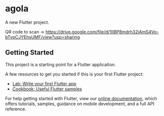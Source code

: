 # agola

A new Flutter project.

QR code to scan -> https://drive.google.com/file/d/1lIBP8mdrh32iAmS4Vo-bTvpCJYEhsUMF/view?usp=sharing

## Getting Started

This project is a starting point for a Flutter application.

A few resources to get you started if this is your first Flutter project:

- [Lab: Write your first Flutter app](https://flutter.dev/docs/get-started/codelab)
- [Cookbook: Useful Flutter samples](https://flutter.dev/docs/cookbook)

For help getting started with Flutter, view our
[online documentation](https://flutter.dev/docs), which offers tutorials,
samples, guidance on mobile development, and a full API reference.
